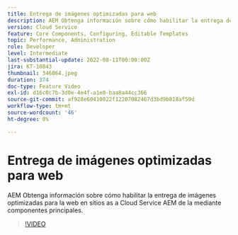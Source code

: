 ```yaml
---
title: Entrega de imágenes optimizadas para web
description: AEM Obtenga información sobre cómo habilitar la entrega de imágenes optimizadas para la web en sitios as a Cloud Service AEM de la mediante componentes principales.
version: Cloud Service
feature: Core Components, Configuring, Editable Templates
topic: Performance, Administration
role: Developer
level: Intermediate
last-substantial-update: 2022-08-11T00:00:00Z
jira: KT-10843
thumbnail: 346064.jpeg
duration: 374
doc-type: Feature Video
exl-id: d16c0c7b-3d0e-4e4f-a1e0-baa8a44cc366
source-git-commit: af928e60410022f12207082467d3bd9b818af59d
workflow-type: tm+mt
source-wordcount: '46'
ht-degree: 0%

---
```


# Entrega de imágenes optimizadas para web

AEM Obtenga información sobre cómo habilitar la entrega de imágenes optimizadas para la web en sitios as a Cloud Service AEM de la mediante componentes principales.

>[!VIDEO](https://video.tv.adobe.com/v/346064?quality=12&learn=on)
